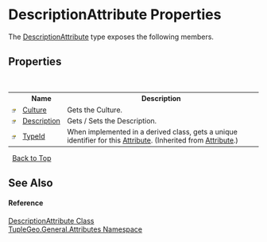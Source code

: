 # DescriptionAttribute Properties
 

The <a href="T_TupleGeo_General_Attributes_DescriptionAttribute">DescriptionAttribute</a> type exposes the following members.


## Properties
&nbsp;<table><tr><th></th><th>Name</th><th>Description</th></tr><tr><td>![Public property](media/pubproperty.gif "Public property")</td><td><a href="P_TupleGeo_General_Attributes_DescriptionAttribute_Culture">Culture</a></td><td>
Gets the Culture.</td></tr><tr><td>![Public property](media/pubproperty.gif "Public property")</td><td><a href="P_TupleGeo_General_Attributes_DescriptionAttribute_Description">Description</a></td><td>
Gets / Sets the Description.</td></tr><tr><td>![Public property](media/pubproperty.gif "Public property")</td><td><a href="http://msdn2.microsoft.com/en-us/library/sa1bf03e" target="_blank">TypeId</a></td><td>
When implemented in a derived class, gets a unique identifier for this <a href="http://msdn2.microsoft.com/en-us/library/e8kc3626" target="_blank">Attribute</a>.
 (Inherited from <a href="http://msdn2.microsoft.com/en-us/library/e8kc3626" target="_blank">Attribute</a>.)</td></tr></table>&nbsp;
<a href="#descriptionattribute-properties">Back to Top</a>

## See Also


#### Reference
<a href="T_TupleGeo_General_Attributes_DescriptionAttribute">DescriptionAttribute Class</a><br /><a href="N_TupleGeo_General_Attributes">TupleGeo.General.Attributes Namespace</a><br />